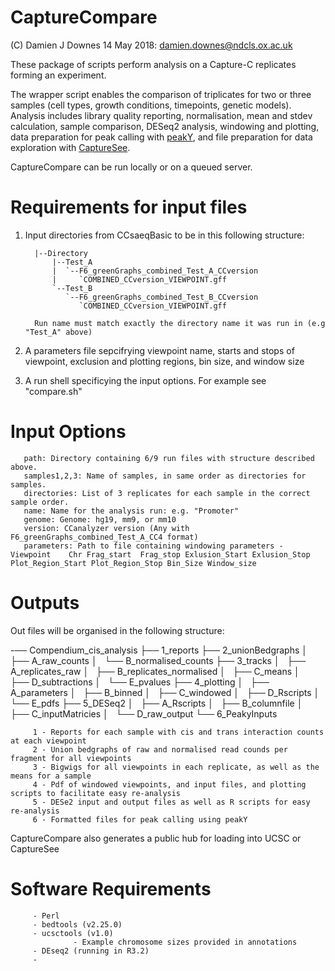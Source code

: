# CaptureCompare

(C) Damien J Downes 14 May 2018: damien.downes@ndcls.ox.ac.uk

These package of scripts perform analysis on a Capture-C replicates forming an experiment. 

The wrapper script enables the comparison of triplicates for two or three samples (cell types, growth conditions, timepoints, genetic models). Analysis includes library quality reporting, normalisation, mean and stdev calculation, sample comparison, DESeq2 analysis, windowing and plotting, data preparation for peak calling with [peakY](https://github.com/cqgd/pky), and file preparation for data exploration with [CaptureSee](https://capturesee.molbiol.ox.ac.uk/).

CaptureCompare can be run locally or on a queued server.
         
# Requirements for input files
         
1. Input directories from CCsaeqBasic to be in this following structure:

         |--Directory
             |--Test_A
             |  `--F6_greenGraphs_combined_Test_A_CCversion
             |     `COMBINED_CCversion_VIEWPOINT.gff
             `--Test_B
                `--F6_greenGraphs_combined_Test_B_CCversion
                   `COMBINED_CCversion_VIEWPOINT.gff      
  
         Run name must match exactly the directory name it was run in (e.g "Test_A" above)
  
2. A parameters file sepcifrying viewpoint name, starts and stops of viewpoint, exclusion and plotting regions, bin size, and window size

3.  A run shell specificying the input options. For example see "compare.sh"

# Input Options

       path: Directory containing 6/9 run files with structure described above.
       samples1,2,3: Name of samples, in same order as directories for samples.
       directories: List of 3 replicates for each sample in the correct sample order.
       name: Name for the analysis run: e.g. "Promoter"
       genome: Genome: hg19, mm9, or mm10
       version: CCanalyzer version (Any with F6_greenGraphs_combined_Test_A_CC4 format)
       parameters: Path to file containing windowing parameters - Viewpoint    Chr Frag_start  Frag_stop Exlusion_Start Exlusion_Stop Plot_Region_Start Plot_Region_Stop Bin_Size Window_size

# Outputs

Out files will be organised in the following structure:

-── Compendium_cis_analysis
    ├── 1_reports
    ├── 2_unionBedgraphs
    │   ├── A_raw_counts
    │   └── B_normalised_counts
    ├── 3_tracks
    │   ├── A_replicates_raw
    │   ├── B_replicates_normalised
    │   ├── C_means
    │   ├── D_subtractions
    │   └── E_pvalues
    ├── 4_plotting
    │   ├── A_parameters
    │   ├── B_binned
    │   ├── C_windowed
    │   ├── D_Rscripts
    │   └── E_pdfs
    ├── 5_DESeq2
    │   ├── A_Rscripts
    │   ├── B_columnfile
    │   ├── C_inputMatricies
    │   └── D_raw_output
    └── 6_PeakyInputs

         1 - Reports for each sample with cis and trans interaction counts at each viewpoint
         2 - Union bedgraphs of raw and normalised read counds per fragment for all viewpoints 
         3 - Bigwigs for all viewpoints in each replicate, as well as the means for a sample     
         4 - Pdf of windowed viewpoints, and input files, and plotting scripts to facilitate easy re-analysis
         5 - DESe2 input and output files as well as R scripts for easy re-analysis
         6 - Formatted files for peak calling using peakY
         
 CaptureCompare also generates a public hub for loading into UCSC or CaptureSee

# Software Requirements
         - Perl
         - bedtools (v2.25.0)
         - ucsctools (v1.0)
                  - Example chromosome sizes provided in annotations
         - DEseq2 (running in R3.2)
         - 
         


